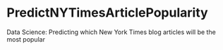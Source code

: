 # PredictNYTimesArticlePopularity
Data Science: Predicting which New York Times blog articles will be the most popular
